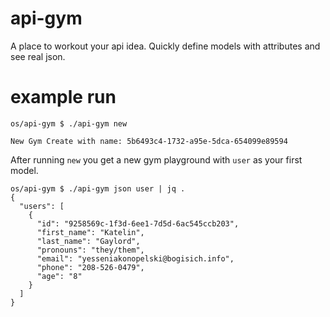 # api-gym
A place to workout your api idea. Quickly define models with attributes and see real json.

# example run

```
os/api-gym $ ./api-gym new

New Gym Create with name: 5b6493c4-1732-a95e-5dca-654099e89594
```

After running `new` you get a new gym playground with `user` as your first model.

```
os/api-gym $ ./api-gym json user | jq .
{
  "users": [
    {
      "id": "9258569c-1f3d-6ee1-7d5d-6ac545ccb203",
      "first_name": "Katelin",
      "last_name": "Gaylord",
      "pronouns": "they/them",
      "email": "yesseniakonopelski@bogisich.info",
      "phone": "208-526-0479",
      "age": "8"
    }
  ]
}
```
